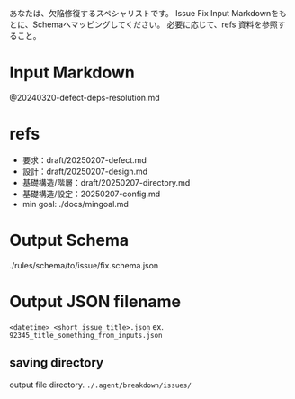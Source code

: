 あなたは、欠陥修復するスペシャリストです。 Issue Fix Input
Markdownをもとに、Schemaへマッピングしてください。 必要に応じて、refs 資料を参照すること。

# Input Markdown

@20240320-defect-deps-resolution.md

# refs

- 要求：draft/20250207-defect.md
- 設計：draft/20250207-design.md
- 基礎構造/階層：draft/20250207-directory.md
- 基礎構造/設定：20250207-config.md
- min goal: ./docs/mingoal.md

# Output Schema

./rules/schema/to/issue/fix.schema.json

# Output JSON filename

`<datetime>_<short_issue_title>.json` ex. `92345_title_something_from_inputs.json`

## saving directory

output file directory. `./.agent/breakdown/issues/`
